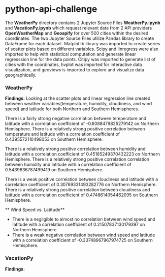 # python-api-challenge

The **WeatherPy** directory contains 2 Jupyter Source Files **WeatherPy.ipynb** and **VacationPy.ipynb** which request relevant data from 2 API providers **OpenWeatherMap** and **Geoapify** for over 500 cities within the desired coordinates. The two Jupyter Source Files utilize Pandas library to create DataFrame for each dataset. Matplotlib library was imported to create series of scatter plots based on different variables. Scipy and linregress were also imported to help with statistical computation and generate linear regresssion line for the data points. Citipy was imported to generate list of cities with the coordinates, hvplot was imported for interactive data visualization, and geoviews is imported to explore and visualize data geographically.

### WeatherPy

**Findings:**
Looking at the scatter plots and linear regression line created between weather variables(temperature, humidity, cloudiness, and wind speed) and latitude for both Northern and Southern Hemispheres. 

There is a fairly strong negative correlation between temperature and latitude with a correlation coefficient of -0.8088479825279142 on Northern Hemisphere.
There is a relatively strong positive correlation between temperature and latitude with a correlation coefficient of 0.4395572110498053 on Southern Hemisphere.

There is a relatively strong positive correlation between humidity and latitude with a correlation coefficient of 0.45185249370432223 on Northern Hemisphere.
There is a relatively strong positive correlation correlation between humidity and latitude with a correlation coefficient of 0.5439636787499419 on Southern Hemisphere.

There is a weak positive correlation between cloudiness and latitude with a correlation coefficient of 0.30769331493282776 on Northern Hemisphere.
There is a relatively strong positive correlation between cloudiness and latitude with a correlation coefficient of 0.4748614054462095 on Southern Hemisphere.

** Wind Speed vs. Latitude**
* There is a negligible to almost no correlation between wind speed and latitude with a correlation coefficient of 0.21507837130179397 on Northern Hemisphere.
* There is a weak negative correlation between wind speed and latitude with a correlation coefficient of -0.33748967967974725 on Southern Hemisphere.

### VacationPy

**Findings:**
